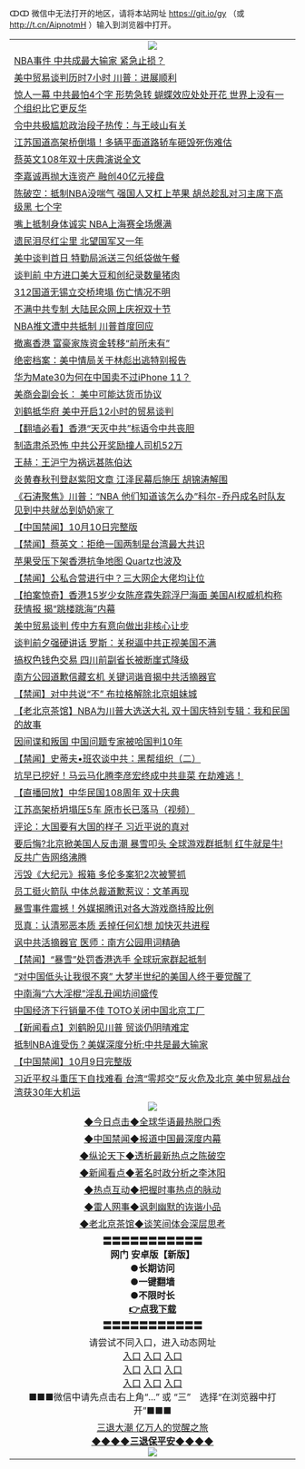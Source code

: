 ↀↀ 微信中无法打开的地区，请将本站网址 https://git.io/gy （或 http://t.cn/AipnotmH ）输入到浏览器中打开。 

<table>
   <tr>
    <td align=center><img src="https://github.com/gyhhx/image-upload/blob/master/20190822-2.jpg" /></td>
  </tr>
<tr><td align="left"><a href="https://xwood.fun/oo.aspx?name=c1082885&key=nqynnipsxfbxcbni&from=gy">NBA事件 中共成最大输家 紧急止损？</a></td></tr>
<tr><td align="left"><a href="https://xwood.fun/oo.aspx?name=c1082950&key=nqynnipsxfbxcbni&from=gy">美中贸易谈判历时7小时 川普：进展顺利</a></td></tr>
<tr><td align="left"><a href="https://xwood.fun/oo.aspx?name=c1082859&key=nqynnipsxfbxcbni&from=gy">惊人一幕 中共最怕4个字 形势急转 蝴蝶效应处处开花 世界上没有一个组织比它更反华</a></td></tr>
<tr><td align="left"><a href="https://xwood.fun/oo.aspx?name=c1012895&key=nqynnipsxfbxcbni&from=gy">令中共极尴尬政治段子热传：与王岐山有关</a></td></tr>
<tr><td align="left"><a href="https://xwood.fun/oo.aspx?name=c1082884&key=nqynnipsxfbxcbni&from=gy">江苏国道高架桥倒塌！多辆平面道路轿车砸毁死伤难估</a></td></tr>
<tr><td align="left"><a href="https://xwood.fun/oo.aspx?name=c1082930&key=nqynnipsxfbxcbni&from=gy">蔡英文108年双十庆典演说全文</a></td></tr>
<tr><td align="left"><a href="https://xwood.fun/oo.aspx?name=c1082925&key=nqynnipsxfbxcbni&from=gy">李嘉诚再抛大连资产 融创40亿元接盘</a></td></tr>
<tr><td align="left"><a href="https://xwood.fun/oo.aspx?name=c1082910&key=nqynnipsxfbxcbni&from=gy">陈破空：抵制NBA没喘气 强国人又杠上苹果 胡总趁乱对习主席下高级黑 七个字</a></td></tr>
<tr><td align="left"><a href="https://xwood.fun/oo.aspx?name=c1082917&key=nqynnipsxfbxcbni&from=gy">嘴上抵制身体诚实 NBA上海赛全场爆满</a></td></tr>
<tr><td align="left"><a href="https://xwood.fun/oo.aspx?name=c1082927&key=nqynnipsxfbxcbni&from=gy">遗民泪尽红尘里 北望国军又一年</a></td></tr>
<tr><td align="left"><a href="https://xwood.fun/oo.aspx?name=c1082960&key=nqynnipsxfbxcbni&from=gy">美中谈判首日 特勤局派送三包纸袋做午餐</a></td></tr>
<tr><td align="left"><a href="https://xwood.fun/oo.aspx?name=c1082924&key=nqynnipsxfbxcbni&from=gy">谈判前 中方进口美大豆和创纪录数量猪肉</a></td></tr>
<tr><td align="left"><a href="https://xwood.fun/oo.aspx?name=c1082891&key=nqynnipsxfbxcbni&from=gy">312国道无锡立交桥垮塌 伤亡情况不明</a></td></tr>
<tr><td align="left"><a href="https://xwood.fun/oo.aspx?name=c1082961&key=nqynnipsxfbxcbni&from=gy">不满中共专制 大陆民众网上庆祝双十节</a></td></tr>
<tr><td align="left"><a href="https://xwood.fun/oo.aspx?name=c1082880&key=nqynnipsxfbxcbni&from=gy">NBA推文遭中共抵制 川普首度回应</a></td></tr>
<tr><td align="left"><a href="https://xwood.fun/oo.aspx?name=c1082947&key=nqynnipsxfbxcbni&from=gy">撤离香港 富豪家族资金转移“前所未有”</a></td></tr>
<tr><td align="left"><a href="https://xwood.fun/oo.aspx?name=c1082777&key=nqynnipsxfbxcbni&from=gy">绝密档案：美中情局关于林彪出逃特别报告</a></td></tr>
<tr><td align="left"><a href="https://xwood.fun/oo.aspx?name=c1082949&key=nqynnipsxfbxcbni&from=gy">华为Mate30为何在中国卖不过iPhone 11？</a></td></tr>
<tr><td align="left"><a href="https://xwood.fun/oo.aspx?name=c1082907&key=nqynnipsxfbxcbni&from=gy">美商会副会长： 美中可能达货币协议</a></td></tr>
<tr><td align="left"><a href="https://xwood.fun/oo.aspx?name=c1082892&key=nqynnipsxfbxcbni&from=gy">刘鹤抵华府 美中开启12小时的贸易谈判</a></td></tr>
<tr><td align="left"><a href="https://xwood.fun/oo.aspx?name=c1082737&key=nqynnipsxfbxcbni&from=gy">【翻墙必看】香港“天灭中共”标语令中共丧胆</a></td></tr>
<tr><td align="left"><a href="https://xwood.fun/oo.aspx?name=c1082958&key=nqynnipsxfbxcbni&from=gy">制造肃杀恐怖 中共公开奖励撞人司机52万</a></td></tr>
<tr><td align="left"><a href="https://xwood.fun/oo.aspx?name=c1080777&key=nqynnipsxfbxcbni&from=gy">王赫：王沪宁为祸远甚陈伯达</a></td></tr>
<tr><td align="left"><a href="https://xwood.fun/oo.aspx?name=c1082833&key=nqynnipsxfbxcbni&from=gy">炎黄春秋刊登赵紫阳文章 江泽民幕后施压 胡锦涛解围</a></td></tr>
<tr><td align="left"><a href="https://xwood.fun/oo.aspx?name=c1082919&key=nqynnipsxfbxcbni&from=gy">《石涛聚焦》川普：“NBA 他们知道该怎么办”科尔-乔丹成名时队友 见到中共就怂到奶奶家了</a></td></tr>
<tr><td align="left"><a href="https://xwood.fun/oo.aspx?name=c1082963&key=nqynnipsxfbxcbni&from=gy">【中国禁闻】10月10日完整版</a></td></tr>
<tr><td align="left"><a href="https://xwood.fun/oo.aspx?name=c1082942&key=nqynnipsxfbxcbni&from=gy">【禁闻】蔡英文：拒绝一国两制是台湾最大共识</a></td></tr>
<tr><td align="left"><a href="https://xwood.fun/oo.aspx?name=c1082893&key=nqynnipsxfbxcbni&from=gy">苹果受压下架香港抗争地图 Quartz也波及</a></td></tr>
<tr><td align="left"><a href="https://xwood.fun/oo.aspx?name=c1082952&key=nqynnipsxfbxcbni&from=gy">【禁闻】公私合营进行中？三大网企大佬均让位</a></td></tr>
<tr><td align="left"><a href="https://xwood.fun/oo.aspx?name=c1082993&key=nqynnipsxfbxcbni&from=gy">【拍案惊奇】香港15岁少女陈彦霖失踪浮尸海面 美国AI权威机构称获情报 揭“跳楼跳海”内幕</a></td></tr>
<tr><td align="left"><a href="https://xwood.fun/oo.aspx?name=c1082437&key=nqynnipsxfbxcbni&from=gy">美中贸易谈判 传中方有意向做出非核心让步</a></td></tr>
<tr><td align="left"><a href="https://xwood.fun/oo.aspx?name=c1082887&key=nqynnipsxfbxcbni&from=gy">谈判前夕强硬讲话 罗斯：关税逼中共正视美国不满</a></td></tr>
<tr><td align="left"><a href="https://xwood.fun/oo.aspx?name=c1082939&key=nqynnipsxfbxcbni&from=gy">搞权色钱色交易 四川前副省长被断崖式降级</a></td></tr>
<tr><td align="left"><a href="https://xwood.fun/oo.aspx?name=c1082894&key=nqynnipsxfbxcbni&from=gy">南方公园道歉信藏玄机 关键词谐音揭中共活摘器官</a></td></tr>
<tr><td align="left"><a href="https://xwood.fun/oo.aspx?name=c1082943&key=nqynnipsxfbxcbni&from=gy">【禁闻】对中共说“不” 布拉格解除北京姐妹城</a></td></tr>
<tr><td align="left"><a href="https://xwood.fun/oo.aspx?name=c1082981&key=nqynnipsxfbxcbni&from=gy">【老北京茶馆】NBA为川普大选送大礼 双十国庆特别专辑：我和民国的故事</a></td></tr>
<tr><td align="left"><a href="https://xwood.fun/oo.aspx?name=c1082908&key=nqynnipsxfbxcbni&from=gy">因间谍和叛国 中国问题专家被哈国判10年</a></td></tr>
<tr><td align="left"><a href="https://xwood.fun/oo.aspx?name=c1082933&key=nqynnipsxfbxcbni&from=gy">【禁闻】史蒂夫•班农谈中共：黑帮组织（二）</a></td></tr>
<tr><td align="left"><a href="https://xwood.fun/oo.aspx?name=c1082847&key=nqynnipsxfbxcbni&from=gy">坑早已挖好！马云马化腾李彦宏终成中共韭菜 在劫难逃！</a></td></tr>
<tr><td align="left"><a href="https://xwood.fun/oo.aspx?name=c1082511&key=nqynnipsxfbxcbni&from=gy">【直播回放】中华民国108周年 双十庆典</a></td></tr>
<tr><td align="left"><a href="https://xwood.fun/oo.aspx?name=c1082989&key=nqynnipsxfbxcbni&from=gy">江苏高架桥坍塌压5车 原市长已落马（视频）</a></td></tr>
<tr><td align="left"><a href="https://xwood.fun/oo.aspx?name=c1082860&key=nqynnipsxfbxcbni&from=gy">评论：大国要有大国的样子 习近平说的真对</a></td></tr>
<tr><td align="left"><a href="https://xwood.fun/oo.aspx?name=c1082858&key=nqynnipsxfbxcbni&from=gy">要后悔?北京掀美国人反击潮 暴雪叩头 全球游戏群抵制 红牛就是牛!反共广告网络沸腾</a></td></tr>
<tr><td align="left"><a href="https://xwood.fun/oo.aspx?name=c1082926&key=nqynnipsxfbxcbni&from=gy">污毁《大纪元》报箱 多伦多案犯2次被警抓</a></td></tr>
<tr><td align="left"><a href="https://xwood.fun/oo.aspx?name=c1082923&key=nqynnipsxfbxcbni&from=gy">员工挺火箭队 中体总裁道歉惹议：文革再现</a></td></tr>
<tr><td align="left"><a href="https://xwood.fun/oo.aspx?name=c1082889&key=nqynnipsxfbxcbni&from=gy">暴雪事件震撼！外媒揭腾讯对各大游戏商持股比例</a></td></tr>
<tr><td align="left"><a href="https://xwood.fun/oo.aspx?name=c1082895&key=nqynnipsxfbxcbni&from=gy">觅真：认清邪恶本质 丢掉任何幻想 加快灭共进程</a></td></tr>
<tr><td align="left"><a href="https://xwood.fun/oo.aspx?name=c1082948&key=nqynnipsxfbxcbni&from=gy">讽中共活摘器官 医师：南方公园用词精确</a></td></tr>
<tr><td align="left"><a href="https://xwood.fun/oo.aspx?name=c1082932&key=nqynnipsxfbxcbni&from=gy">【禁闻】“暴雪”处罚香港选手 全球玩家群起抵制</a></td></tr>
<tr><td align="left"><a href="https://xwood.fun/oo.aspx?name=c1083026&key=nqynnipsxfbxcbni&from=gy">“对中国低头让我很不爽” 大梦半世纪的美国人终于要觉醒了</a></td></tr>
<tr><td align="left"><a href="https://xwood.fun/oo.aspx?name=c931480&key=nqynnipsxfbxcbni&from=gy">中南海“六大淫棍”淫乱丑闻坊间盛传</a></td></tr>
<tr><td align="left"><a href="https://xwood.fun/oo.aspx?name=c1082886&key=nqynnipsxfbxcbni&from=gy">中国经济下行销量不佳 TOTO关闭中国北京工厂</a></td></tr>
<tr><td align="left"><a href="https://xwood.fun/oo.aspx?name=c1082906&key=nqynnipsxfbxcbni&from=gy">【新闻看点】刘鹤盼见川普 贸谈仍阴晴难定</a></td></tr>
<tr><td align="left"><a href="https://xwood.fun/oo.aspx?name=c1082918&key=nqynnipsxfbxcbni&from=gy">抵制NBA谁受伤？美媒深度分析:中共是最大输家</a></td></tr>
<tr><td align="left"><a href="https://xwood.fun/oo.aspx?name=c1082899&key=nqynnipsxfbxcbni&from=gy">【中国禁闻】10月9日完整版</a></td></tr>
<tr><td align="left"><a href="https://xwood.fun/oo.aspx?name=c1082434&key=nqynnipsxfbxcbni&from=gy">习近平权斗重压下自找难看 台湾“零邦交”反火危及北京 美中贸易战台湾获30年大机运</a></td></tr>

   <tr>
    <td align=center><img src="https://github.com/gyhhx/image-upload/blob/master/ogate-c.JPG" /></td>
  </tr>
   <tr>
   <td align=center> 
<a href="https://tru28th.xwood.fun/oo.aspx?name=c816850&key=nqynnipsxfbxcbni&from=gy&tag=9877">◆今日点击◆全球华语最热脱口秀</a><br/>
    </td>
  </tr>
  <tr>
  <td align=center>
<a href="https://tru28th.xwood.fun/oo.aspx?name=c816860&key=nqynnipsxfbxcbni&from=gy&tag=99733110">◆中国禁闻◆报道中国最深度内幕</a><br/>
   </tr>
  <tr>
     <td align=center>
<a href="https://tru28th.xwood.fun/oo.aspx?name=c816855&key=nqynnipsxfbxcbni&from=gy&tag=997110">◆纵论天下◆透析最新热点之陈破空</a><br/>
   </tr>
   <tr>
      <td align=center>
<a href="https://tru28th.xwood.fun/oo.aspx?name=c838308&key=nqynnipsxfbxcbni&from=gy&tag=9973110">◆新闻看点◆著名时政分析之李沐阳</a><br/>
   </tr>
   <tr>
     <td align=center>
<a href="https://tru28th.xwood.fun/oo.aspx?name=c816852&key=nqynnipsxfbxcbni&from=gy&tag=9733110">◆热点互动◆把握时事热点的脉动</a><br/>
   </tr>
   <tr>
      <td align=center>
<a href="https://tru28th.xwood.fun/oo.aspx?name=c816694&key=nqynnipsxfbxcbni&from=gy&tag=93310">◆雷人网事◆讽刺幽默的诙谐小品</a><br/>
   </tr>
   <tr>
    <td align=center>
<a href="https://tru28th.xwood.fun/oo.aspx?name=c816650&key=nqynnipsxfbxcbni&from=gy&tag=9973110">◆老北京茶馆◆谈笑间体会深层思考</a><br/>
   </tr>
  <tr>
    <td align=center>
 <b>〓〓〓〓〓〓〓〓〓〓〓<br/>网门 安卓版【新版】<br/> ●长期访问<br/> ●一键翻墙<br/>  ●不限时长<br/> 
 <a href="https://share.weiyun.com/5yJdHNe">👉<b>点我下载</a><br/>〓〓〓〓〓〓〓〓〓〓〓<br/>
    </td>
    </tr>
   <tr>
    <td align=center>请尝试不同入口，进入动态网址<br/>
      <a href="https://s3.us-east-2.amazonaws.com/ogateo/show.htm">入口</a>
      <a href="https://s3.ca-central-1.amazonaws.com/ogatec/show.htm">入口</a>
      <a href="https://s3.ap-southeast-2.amazonaws.com/ogatey/show.htm">入口</a><br/>
      <a href="https://s3.ap-northeast-2.amazonaws.com/ogates/show.htm">入口</a>
      <a href="https://s3.eu-central-1.amazonaws.com/ogatef/show.htm">入口</a>
      <a href="https://s3.ap-south-1.amazonaws.com/ogatem/show.htm">入口</a><br/>
      <a href="https://s3-us-west-1.amazonaws.com/ogaten/show.htm">入口</a>
      <a href="https://s3.eu-west-2.amazonaws.com/ogatel/show.htm">入口</a>
      <a href="https://s3.ap-northeast-1.amazonaws.com/ogatet/show.htm">入口</a><br/>
      ■■■微信中请先点击右上角“...” 或 “三”　选择“在浏览器中打开”■■■<b><br/>
    </td>
  </tr>
  <tr>  
  <td align=center>
  <a href="https://tru28th.xwood.fun/oo.aspx?name=c894205&key=nqynnipsxfbxcbni&from=gy&tag=9973110">三退大潮 亿万人的觉醒之旅</a><br/>
      <a href="https://tru28th.xwood.fun/oo.aspx?name=ogQuit.aspx&key=nqynnipsxfbxcbni&from=gy"><b>◆◆◆◆三退保平安◆◆◆◆<br/></a>
      <img src="https://github.com/gyhhx/image-upload/blob/master/3t.jpg" /><br/>
      </td>
  </tr>
</table>


